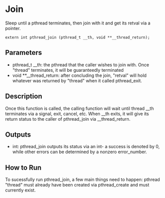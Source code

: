 # Join
Sleep until a pthread terminates, then join with it and get its retval via a pointer.

```
extern int pthread_join (pthread_t __th, void **__thread_return);
```

## Parameters
* pthread_t __th: the pthread that the caller wishes to join with. Once "thread" terminates, it will be guaranteedly terminated 
* void **__thread_return: after concluding the join, "retval" will hold whatever was returned by "thread" when it called pthread_exit.

## Description
Once this function is called, the calling function will wait until thread __th terminates via a signal, exit, cancel, etc. When __th exits, it will give its return status to the caller of pthread_join via __thread_return.


## Outputs
* int: pthread_join outputs its status via an int- a success is denoted by 0, while other errors can be determined by a nonzero error_number. 

## How to Run
To sucessfully run pthread_join, a few main things need to happen: pthread "thread" must already have been created via pthread_create and must currently exist.  

